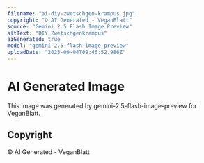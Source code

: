 ```yaml
---
filename: "ai-diy-zwetschgen-krampus.jpg"
copyright: "© AI Generated - VeganBlatt"
source: "Gemini 2.5 Flash Image Preview"
altText: "DIY Zwetschgenkrampus"
aiGenerated: true
model: "gemini-2.5-flash-image-preview"
uploadDate: "2025-09-04T09:46:52.986Z"
---
```


# AI Generated Image

This image was generated by gemini-2.5-flash-image-preview for VeganBlatt.

## Copyright
© AI Generated - VeganBlatt
